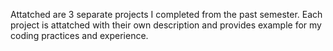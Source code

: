 Attatched are 3 separate projects I completed from the past semester. Each project is attatched with their own description and provides example for my coding practices and experience.
